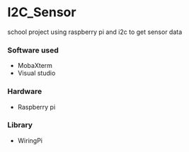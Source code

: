 # I2C_Sensor
school project using raspberry pi and i2c to get sensor data 

### Software used
- MobaXterm
- Visual studio
### Hardware
- Raspberry pi
###  Library
- WiringPi
